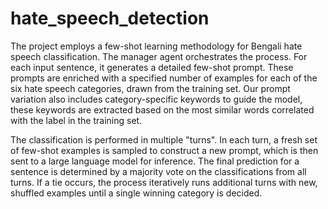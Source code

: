 # hate_speech_detection

The project employs a few-shot learning methodology for Bengali hate speech classification. The manager agent orchestrates the process. For each input sentence, it generates a detailed few-shot prompt. These prompts are enriched with a specified number of examples for each of the six hate speech categories, drawn from the training set. Our prompt variation also includes category-specific keywords to guide the model, these keywords are extracted based on the most similar words correlated with the label in the training set.

The classification is performed in multiple "turns". In each turn, a fresh set of few-shot examples is sampled to construct a new prompt, which is then sent to a large language model for inference. The final prediction for a sentence is determined by a majority vote on the classifications from all turns. If a tie occurs, the process iteratively runs additional turns with new, shuffled examples until a single winning category is decided. 